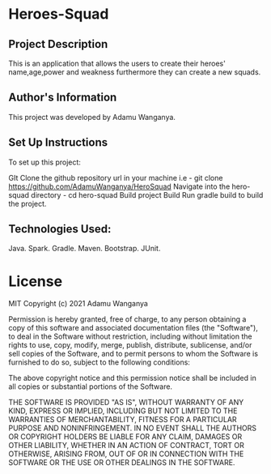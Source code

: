 # Heroes-Squad 

## Project Description
This is an application that allows the users to create their heroes' name,age,power and weakness furthermore they can create a new squads.

## Author's Information
This project was developed by Adamu Wanganya.

## Set Up Instructions
To set up this project:

GIt Clone the github repository url in your machine i.e - git clone https://github.com/AdamuWanganya/HeroSquad
Navigate into the hero-squad directory - cd hero-squad
Build project
Build
Run gradle build to build the project.

## Technologies Used:
Java.
Spark.
Gradle.
Maven.
Bootstrap.
JUnit.

# License
MIT Copyright (c) 2021 Adamu Wanganya

Permission is hereby granted, free of charge, to any person obtaining a copy of this software and associated documentation files (the "Software"), to deal in the Software without restriction, including without limitation the rights to use, copy, modify, merge, publish, distribute, sublicense, and/or sell copies of the Software, and to permit persons to whom the Software is furnished to do so, subject to the following conditions:

The above copyright notice and this permission notice shall be included in all copies or substantial portions of the Software.

THE SOFTWARE IS PROVIDED "AS IS", WITHOUT WARRANTY OF ANY KIND, EXPRESS OR IMPLIED, INCLUDING BUT NOT LIMITED TO THE WARRANTIES OF MERCHANTABILITY, FITNESS FOR A PARTICULAR PURPOSE AND NONINFRINGEMENT. IN NO EVENT SHALL THE AUTHORS OR COPYRIGHT HOLDERS BE LIABLE FOR ANY CLAIM, DAMAGES OR OTHER LIABILITY, WHETHER IN AN ACTION OF CONTRACT, TORT OR OTHERWISE, ARISING FROM, OUT OF OR IN CONNECTION WITH THE SOFTWARE OR THE USE OR OTHER DEALINGS IN THE SOFTWARE.